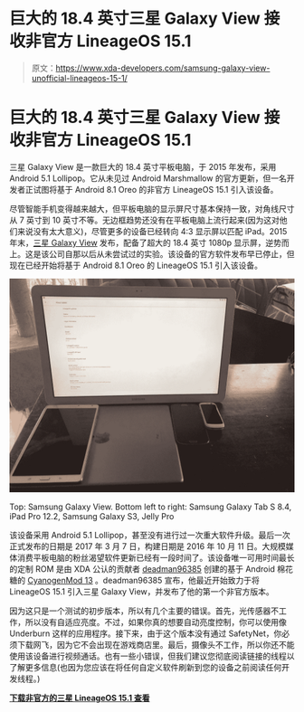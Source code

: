 # 巨大的 18.4 英寸三星 Galaxy View 接收非官方 LineageOS 15.1

> 原文：<https://www.xda-developers.com/samsung-galaxy-view-unofficial-lineageos-15-1/>

# 巨大的 18.4 英寸三星 Galaxy View 接收非官方 LineageOS 15.1

三星 Galaxy View 是一款巨大的 18.4 英寸平板电脑，于 2015 年发布，采用 Android 5.1 Lollipop。它从未见过 Android Marshmallow 的官方更新，但一名开发者正试图将基于 Android 8.1 Oreo 的非官方 LineageOS 15.1 引入该设备。

尽管智能手机变得越来越大，但平板电脑的显示屏尺寸基本保持一致，对角线尺寸从 7 英寸到 10 英寸不等。无边框趋势还没有在平板电脑上流行起来(因为这对他们来说没有太大意义)，尽管更多的设备已经转向 4:3 显示屏以匹配 iPad。2015 年末，[三星 Galaxy View](https://forum.xda-developers.com/galaxy-view) 发布，配备了超大的 18.4 英寸 1080p 显示屏，逆势而上。这是该公司自那以后从未尝试过的实验。该设备的官方软件发布早已停止，但现在已经开始将基于 Android 8.1 Oreo 的 LineageOS 15.1 引入该设备。

 <picture>![Samsung Galaxy View LineageOS 15.1](img/5b32bec815e23b64429430461644ebfb.png)</picture> 

Top: Samsung Galaxy View. Bottom left to right: Samsung Galaxy Tab S 8.4, iPad Pro 12.2, Samsung Galaxy S3, Jelly Pro

该设备采用 Android 5.1 Lollipop，甚至没有进行过一次重大软件升级。最后一次正式发布的日期是 2017 年 3 月 7 日，构建日期是 2016 年 10 月 11 日。大规模媒体消费平板电脑的粉丝渴望软件更新已经有一段时间了。该设备唯一可用时间最长的定制 ROM 是由 XDA 公认的贡献者 [deadman96385](https://forum.xda-developers.com/member.php?u=4222965) 创建的基于 Android 棉花糖的 [CyanogenMod 13](https://www.xda-developers.com/xda-external-link/unofficial-build-of-cm13-is-now-available-for-the-galaxy-view-sm-t670/) 。deadman96385 宣布，他最近开始致力于将 LineageOS 15.1 引入三星 Galaxy View，并发布了他的第一个非官方版本。

因为这只是一个测试的初步版本，所以有几个主要的错误。首先，光传感器不工作，所以没有自适应亮度。不过，如果你真的想要自动亮度控制，你可以使用像 Underburn 这样的应用程序。接下来，由于这个版本没有通过 SafetyNet，你必须下载网飞，因为它不会出现在游戏商店里。最后，摄像头不工作，所以你还不能使用该设备进行视频通话。也有一些小错误，但我们建议您彻底阅读链接的线程以了解更多信息(也因为您应该在将任何自定义软件刷新到您的设备之前阅读任何开发线程。)

[**下载非官方的三星 LineageOS 15.1 查看**](https://forum.xda-developers.com/galaxy-view/development/rom-lineageos-15-1-sm-t670-gvwifi-t3783243)